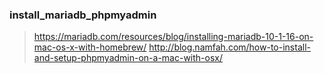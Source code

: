### install_mariadb_phpmyadmin
> https://mariadb.com/resources/blog/installing-mariadb-10-1-16-on-mac-os-x-with-homebrew/
> http://blog.namfah.com/how-to-install-and-setup-phpmyadmin-on-a-mac-with-osx/
